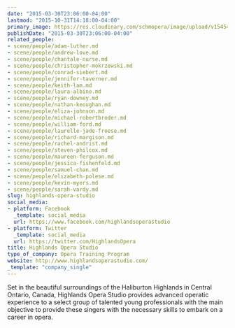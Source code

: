 ```yaml
---
date: "2015-03-30T23:06:00-04:00"
lastmod: "2015-10-31T14:18:00-04:00"
primary_image: https://res.cloudinary.com/schmopera/image/upload/v1545409169/media/webhook-uploads/1446315494034/Logo---HOS.jpg.jpg
publishDate: "2015-03-30T23:06:00-04:00"
related_people:
- scene/people/adam-luther.md
- scene/people/andrew-love.md
- scene/people/chantale-nurse.md
- scene/people/christopher-mokrzewski.md
- scene/people/conrad-siebert.md
- scene/people/jennifer-taverner.md
- scene/people/keith-lam.md
- scene/people/laura-albino.md
- scene/people/ryan-downey.md
- scene/people/nathan-keoughan.md
- scene/people/eliza-johnson.md
- scene/people/michael-robertbroder.md
- scene/people/william-ford.md
- scene/people/laurelle-jade-froese.md
- scene/people/richard-margison.md
- scene/people/rachel-andrist.md
- scene/people/steven-philcox.md
- scene/people/maureen-ferguson.md
- scene/people/jessica-fishenfeld.md
- scene/people/samuel-chan.md
- scene/people/elizabeth-polese.md
- scene/people/kevin-myers.md
- scene/people/sarah-vardy.md
slug: highlands-opera-studio
social_media:
- platform: Facebook
  _template: social_media
  url: https://www.facebook.com/highlandsoperastudio
- platform: Twitter
  _template: social_media
  url: https://twitter.com/HighlandsOpera
title: Highlands Opera Studio
type_of_company: Opera Training Program
website: http://www.highlandsoperastudio.com/
_template: "company_single"
---
```


<p>
	Set in the beautiful surroundings of the Haliburton Highlands in Central Ontario, Canada, Highlands Opera Studio provides advanced operatic experience to a select group of talented young professionals with the main objective to provide these singers with the necessary skills to embark on a career in opera.
</p>
